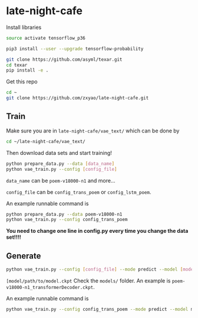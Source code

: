 # late-night-cafe

Install libraries
```bash
source activate tensorflow_p36

pip3 install --user --upgrade tensorflow-probability

git clone https://github.com/asyml/texar.git
cd texar
pip install -e .
```

Get this repo
```bash
cd ~
git clone https://github.com/zxyao/late-night-cafe.git
```

## Train

Make sure you are in ``late-night-cafe/vae_text/`` which can be done by
```bash
cd ~/late-night-cafe/vae_text/
```

Then download data sets and start training!
```bash
python prepare_data.py --data [data_name]
python vae_train.py --config [config_file]
```
``data_name`` can be ``poem-v18000-n1`` and more...

``config_file`` can be ``config_trans_poem`` or ``config_lstm_poem``.

An example runnable command is 
```bash
python prepare_data.py --data poem-v18000-n1
python vae_train.py --config config_trans_poem
```

**You need to change one line in config.py every time you change the data set!!!!**

## Generate
```bash
python vae_train.py --config [config_file] --mode predict --model [model/path/to/model.ckpt]
```

``[model/path/to/model.ckpt`` Check the ``models/`` folder. An example is ``poem-v18000-n1_transformerDecoder.ckpt``.

An example runnable command is
```bash
python vae_train.py --config config_trans_poem --mode predict --model models/poem-v18000-n1/poem-v18000-n1_transformerDecoder.ckpt
```

